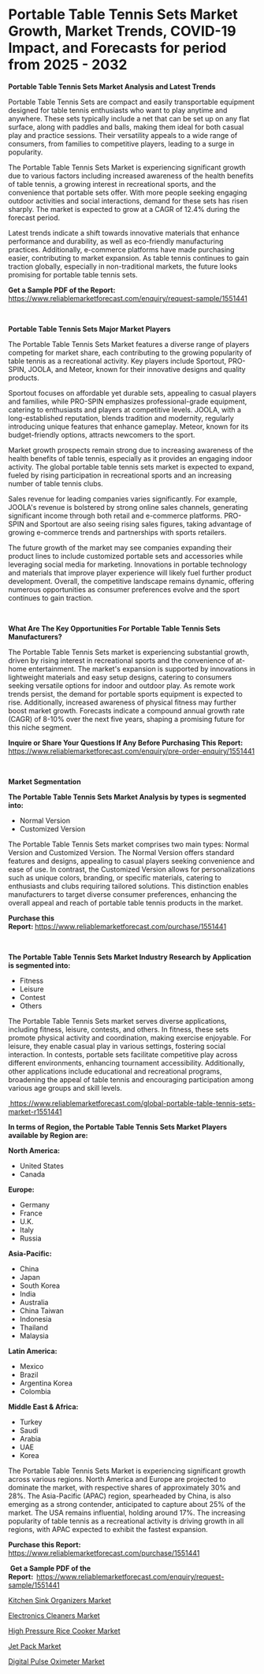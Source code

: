 <p><h1>Portable Table Tennis Sets Market Growth, Market Trends, COVID-19 Impact, and Forecasts for period from 2025 - 2032</h1></p><p><strong>Portable Table Tennis Sets Market Analysis and Latest Trends</strong></p>
<p><p>Portable Table Tennis Sets are compact and easily transportable equipment designed for table tennis enthusiasts who want to play anytime and anywhere. These sets typically include a net that can be set up on any flat surface, along with paddles and balls, making them ideal for both casual play and practice sessions. Their versatility appeals to a wide range of consumers, from families to competitive players, leading to a surge in popularity.</p><p>The Portable Table Tennis Sets Market is experiencing significant growth due to various factors including increased awareness of the health benefits of table tennis, a growing interest in recreational sports, and the convenience that portable sets offer. With more people seeking engaging outdoor activities and social interactions, demand for these sets has risen sharply. The market is expected to grow at a CAGR of 12.4% during the forecast period. </p><p>Latest trends indicate a shift towards innovative materials that enhance performance and durability, as well as eco-friendly manufacturing practices. Additionally, e-commerce platforms have made purchasing easier, contributing to market expansion. As table tennis continues to gain traction globally, especially in non-traditional markets, the future looks promising for portable table tennis sets.</p></p>
<p><strong>Get a Sample PDF of the Report:&nbsp;</strong> <a href="https://www.reliablemarketforecast.com/enquiry/request-sample/1551441?utm_campaign=1108&utm_medium=2&utm_source=Github&utm_content=ia&utm_term=04042025&utm_id=portable-table-tennis-sets">https://www.reliablemarketforecast.com/enquiry/request-sample/1551441</a></p>
<p>&nbsp;</p>
<p><strong>Portable Table Tennis Sets Major Market Players</strong></p>
<p><p>The Portable Table Tennis Sets Market features a diverse range of players competing for market share, each contributing to the growing popularity of table tennis as a recreational activity. Key players include Sportout, PRO-SPIN, JOOLA, and Meteor, known for their innovative designs and quality products.</p><p>Sportout focuses on affordable yet durable sets, appealing to casual players and families, while PRO-SPIN emphasizes professional-grade equipment, catering to enthusiasts and players at competitive levels. JOOLA, with a long-established reputation, blends tradition and modernity, regularly introducing unique features that enhance gameplay. Meteor, known for its budget-friendly options, attracts newcomers to the sport.</p><p>Market growth prospects remain strong due to increasing awareness of the health benefits of table tennis, especially as it provides an engaging indoor activity. The global portable table tennis sets market is expected to expand, fueled by rising participation in recreational sports and an increasing number of table tennis clubs.</p><p>Sales revenue for leading companies varies significantly. For example, JOOLA's revenue is bolstered by strong online sales channels, generating significant income through both retail and e-commerce platforms. PRO-SPIN and Sportout are also seeing rising sales figures, taking advantage of growing e-commerce trends and partnerships with sports retailers.</p><p>The future growth of the market may see companies expanding their product lines to include customized portable sets and accessories while leveraging social media for marketing. Innovations in portable technology and materials that improve player experience will likely fuel further product development. Overall, the competitive landscape remains dynamic, offering numerous opportunities as consumer preferences evolve and the sport continues to gain traction.</p></p>
<p>&nbsp;</p>
<p><strong>What Are The Key Opportunities For Portable Table Tennis Sets Manufacturers?</strong></p>
<p><p>The Portable Table Tennis Sets market is experiencing substantial growth, driven by rising interest in recreational sports and the convenience of at-home entertainment. The market's expansion is supported by innovations in lightweight materials and easy setup designs, catering to consumers seeking versatile options for indoor and outdoor play. As remote work trends persist, the demand for portable sports equipment is expected to rise. Additionally, increased awareness of physical fitness may further boost market growth. Forecasts indicate a compound annual growth rate (CAGR) of 8-10% over the next five years, shaping a promising future for this niche segment.</p></p>
<p><strong>Inquire or Share Your Questions If Any Before Purchasing This Report:</strong> <a href="https://www.reliablemarketforecast.com/enquiry/pre-order-enquiry/1551441?utm_campaign=1108&utm_medium=2&utm_source=Github&utm_content=ia&utm_term=04042025&utm_id=portable-table-tennis-sets">https://www.reliablemarketforecast.com/enquiry/pre-order-enquiry/1551441</a></p>
<p>&nbsp;</p>
<p><strong>Market Segmentation</strong></p>
<p><strong>The Portable Table Tennis Sets Market Analysis by types is segmented into:</strong></p>
<p><ul><li>Normal Version</li><li>Customized Version</li></ul></p>
<p><p>The Portable Table Tennis Sets market comprises two main types: Normal Version and Customized Version. The Normal Version offers standard features and designs, appealing to casual players seeking convenience and ease of use. In contrast, the Customized Version allows for personalizations such as unique colors, branding, or specific materials, catering to enthusiasts and clubs requiring tailored solutions. This distinction enables manufacturers to target diverse consumer preferences, enhancing the overall appeal and reach of portable table tennis products in the market.</p></p>
<p><strong>Purchase this Report:&nbsp;</strong><a href="https://www.reliablemarketforecast.com/purchase/1551441?utm_campaign=1108&utm_medium=2&utm_source=Github&utm_content=ia&utm_term=04042025&utm_id=portable-table-tennis-sets">https://www.reliablemarketforecast.com/purchase/1551441</a></p>
<p>&nbsp;</p>
<p><strong>The Portable Table Tennis Sets Market Industry Research by Application is segmented into:</strong></p>
<p><ul><li>Fitness</li><li>Leisure</li><li>Contest</li><li>Others</li></ul></p>
<p><p>The Portable Table Tennis Sets market serves diverse applications, including fitness, leisure, contests, and others. In fitness, these sets promote physical activity and coordination, making exercise enjoyable. For leisure, they enable casual play in various settings, fostering social interaction. In contests, portable sets facilitate competitive play across different environments, enhancing tournament accessibility. Additionally, other applications include educational and recreational programs, broadening the appeal of table tennis and encouraging participation among various age groups and skill levels.</p></p>
<p><a href="https://www.reliablemarketforecast.com/global-portable-table-tennis-sets-market-r1551441?utm_campaign=1108&utm_medium=2&utm_source=Github&utm_content=ia&utm_term=04042025&utm_id=portable-table-tennis-sets">&nbsp;https://www.reliablemarketforecast.com/global-portable-table-tennis-sets-market-r1551441</a></p>
<p><strong>In terms of Region, the Portable Table Tennis Sets Market Players available by Region are:</strong></p>
<p>
    <p> <strong> North America: </strong>
        <ul>
            <li>United States</li>
            <li>Canada</li>
        </ul>
        </p> 
    <p> <strong> Europe: </strong>
        <ul>
            <li>Germany</li>
            <li>France</li>
            <li>U.K.</li>
            <li>Italy</li>
            <li>Russia</li>
        </ul>
        </p> 
    <p> <strong> Asia-Pacific: </strong>
        <ul>
            <li>China</li>
            <li>Japan</li>
            <li>South Korea</li>
            <li>India</li>
            <li>Australia</li>
            <li>China Taiwan</li>
            <li>Indonesia</li>
            <li>Thailand</li>
            <li>Malaysia</li>
        </ul>
        </p> 
    <p> <strong> Latin America: </strong>
        <ul>
            <li>Mexico</li>
            <li>Brazil</li>
            <li>Argentina Korea</li>
            <li>Colombia</li>
        </ul>
        </p> 
    <p> <strong> Middle East & Africa: </strong>
        <ul>
            <li>Turkey</li>
            <li>Saudi</li>
            <li>Arabia</li>
            <li>UAE</li>
            <li>Korea</li>
        </ul>
    </p>
    </p>
<p><p>The Portable Table Tennis Sets Market is experiencing significant growth across various regions. North America and Europe are projected to dominate the market, with respective shares of approximately 30% and 28%. The Asia-Pacific (APAC) region, spearheaded by China, is also emerging as a strong contender, anticipated to capture about 25% of the market. The USA remains influential, holding around 17%. The increasing popularity of table tennis as a recreational activity is driving growth in all regions, with APAC expected to exhibit the fastest expansion.</p></p>
<p><strong>Purchase this Report: </strong><a href="https://www.reliablemarketforecast.com/purchase/1551441?utm_campaign=1108&utm_medium=2&utm_source=Github&utm_content=ia&utm_term=04042025&utm_id=portable-table-tennis-sets">https://www.reliablemarketforecast.com/purchase/1551441</a></p>
<p>&nbsp;<strong>Get a Sample PDF of the Report:&nbsp;&nbsp;</strong><a href="https://www.reliablemarketforecast.com/enquiry/request-sample/1551441?utm_campaign=1108&utm_medium=2&utm_source=Github&utm_content=ia&utm_term=04042025&utm_id=portable-table-tennis-sets">https://www.reliablemarketforecast.com/enquiry/request-sample/1551441</a></p>
<p><strong></strong></p>
<p><p><a href="https://github.com/hoppeellia6b/Market-Research-Report-List-1/blob/main/kitchen-sink-organizers-market.md?utm_campaign=1108&utm_medium=2&utm_source=Github&utm_content=ia&utm_term=04042025&utm_id=portable-table-tennis-sets">Kitchen Sink Organizers Market</a></p><p><a href="https://github.com/bredevasil2q/Market-Research-Report-List-1/blob/main/electronics-cleaners-market.md?utm_campaign=1108&utm_medium=2&utm_source=Github&utm_content=ia&utm_term=04042025&utm_id=portable-table-tennis-sets">Electronics Cleaners Market</a></p><p><a href="https://github.com/fontshatintj/Market-Research-Report-List-1/blob/main/high-pressure-rice-cooker-market.md?utm_campaign=1108&utm_medium=2&utm_source=Github&utm_content=ia&utm_term=04042025&utm_id=portable-table-tennis-sets">High Pressure Rice Cooker Market</a></p><p><a href="https://github.com/winjelequegt/Market-Research-Report-List-1/blob/main/jet-pack-market.md?utm_campaign=1108&utm_medium=2&utm_source=Github&utm_content=ia&utm_term=04042025&utm_id=portable-table-tennis-sets">Jet Pack Market</a></p><p><a href="https://github.com/nedzazollo74/Market-Research-Report-List-1/blob/main/digital-pulse-oximeter-market.md?utm_campaign=1108&utm_medium=2&utm_source=Github&utm_content=ia&utm_term=04042025&utm_id=portable-table-tennis-sets">Digital Pulse Oximeter Market</a></p></p>
